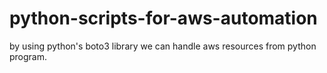 # python-scripts-for-aws-automation
by using python's boto3 library we can handle aws resources from python program.
